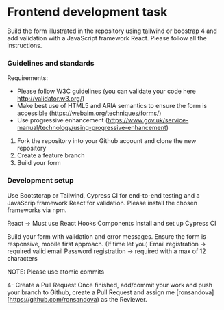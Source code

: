 # Frontend development task

Build the form illustrated in the repository using tailwind or boostrap 4 and add validation with a JavaScript framework React. Please follow all the instructions.

### Guidelines and standards
Requirements:

* Please follow W3C guidelines (you can validate your code here http://validator.w3.org/)
* Make best use of HTML5 and ARIA semantics to ensure the form is accessible (https://webaim.org/techniques/forms/)
* Use progressive enhancement (https://www.gov.uk/service-manual/technology/using-progressive-enhancement)


1. Fork the repository into your Github account and clone the new repository
2. Create a feature branch
3. Build your form

### Development setup

Use Bootstcrap or Tailwind, Cypress CI for end-to-end testing and a JavaScrip framework React for validation. Please install the chosen frameworks via npm.

React -> Must use React Hooks Components
Install and set up Cypress CI

Build your form with validation and error messages. Ensure the form is responsive, mobile first approach. (If time let you)
Email registration -> required valid email
Password registration -> required with a max of 12 characters

NOTE: Please use atomic commits

4- Create a Pull Request
Once finished, add/commit your work and push your branch to Github, create a Pull Request and assign me [ronsandova][https://github.com/ronsandova) as the Reviewer.
